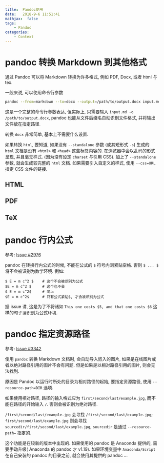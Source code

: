 ```yaml
---
title:  Pandoc使用
date:   2018-9-6 11:51:41
mathjax:  false
tags:
    - Pandoc
categories:
    - Context
---
```


# pandoc 转换 Markdown 到其他格式

通过 Pandoc 可以将 Markdown 转换为许多格式, 例如 PDF, Docx, 或者 html 与 tex.

一般来说, 可以使用命令行参数

```sh	
pandoc --from=markdown --to=docx --output=/path/to/output.docx input.md
```

这是一个完整的命令行参数表达, 但实际上, 只需要输入 `input.md -o /path/to/output.docx`, pandoc 也能从文件后缀名自动识别文件格式, 并将输出文件放在指定路径.

转换 `docx` 非常简单, 基本上不需要什么设置.

如果转换 `html`, 要知道, 如果没有 `--standalone` 参数 (或其短形式 `-s`) 生成的 `html` 文档是没有 `<html>` 和 `<head>` 这些标签内容的. 在浏览器中会以乱码的形式呈现, 并且毫无样式. (因为没有设定 `charset` 与引用 CSS). 加上了 `--standalone` 参数, 就会生成较完整的 `html` 文档. 如果需要引入自定义的样式, 使用 `--css=URL` 指定 CSS 文件的链接.

## HTML

## PDF

## TeX

# pandoc 行内公式

参考: [Issue #2976](https://github.com/jgm/pandoc/issues/2976)

pandoc 在转换行内公式的时候, 不能在公式的 `$` 符号内测紧贴空格. 否则 `$ ... $` 将不会被识别为数学环境. 例如:

```
$ E = m c^2 $    # 这个不会被识别为公式
$E = m c^2 $     # 这个也不会
$ E = m c^2$     # 同上
$E = m c^2$      # 只有公式紧贴$, 才会被识别为公式
```

据 issue 讲, 这是为了不将诸如 `This one costs $5, and that one costs $6` 这样的句子误识别为公式环境.

# pandoc 指定资源路径

参考: [Issue #3342](https://github.com/jgm/pandoc/issues/3342)

使用 `pandoc` 转换 Markdown 文档时, 会自动导入嵌入的图片, 如果是在线图片或者以绝对路径引用的图片不会有问题. 但是如果是以相对路径引用的图片, 则会无法找到.

原因是 Pandoc 以运行时所处的目录为相对路径的起始, 要指定资源路径, 使用 `--resource-path=DIR` 选项.

如果使用相对路径, 路径的输入格式应为 `first/second/last/example.jpg`, 而不能在路径的开始输入 `/`. 否则会被识别为绝对路径.

`/first/second/last/example.jpg` 会寻找 `/first/second/last/example.jpg`; `first/second/last/example.jpg` 则会寻找 `sourcedir/first/second/last/example.jpg`, `sourcedir` 是通过 `--resource-path=` 指定的.

这个功能是在较新的版本中出现的. 如果使用的 pandoc 是 Anaconda 提供的, 需要手动升级( Anaconda 的 pandoc 才 v1.19). 如果环境变量中 `Anaconda/Script` 在自己安装的 pandoc 的目录之前, 就会使用其提供的 pandoc ...
